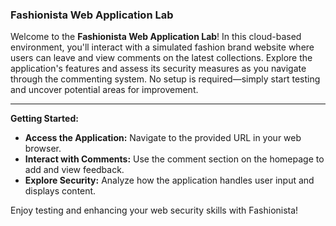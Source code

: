 ### Fashionista Web Application Lab

Welcome to the **Fashionista Web Application Lab**! In this cloud-based environment, you'll interact with a simulated fashion brand website where users can leave and view comments on the latest collections. Explore the application's features and assess its security measures as you navigate through the commenting system. No setup is required—simply start testing and uncover potential areas for improvement.

---

**Getting Started:**
- **Access the Application:** Navigate to the provided URL in your web browser.
- **Interact with Comments:** Use the comment section on the homepage to add and view feedback.
- **Explore Security:** Analyze how the application handles user input and displays content.

Enjoy testing and enhancing your web security skills with Fashionista!